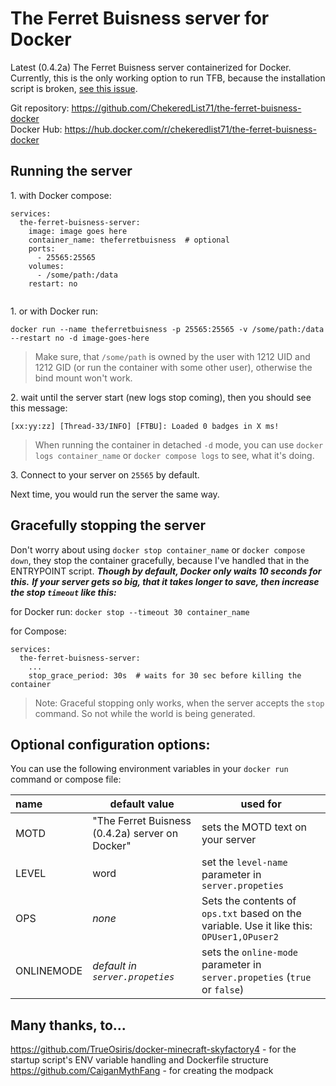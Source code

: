 # The Ferret Buisness server for Docker

Latest (0.4.2a) The Ferret Buisness server containerized for Docker.<br>
Currently, this is the only working option to run TFB, because the installation script is broken, 
[see this issue](https://github.com/CaiganMythFang/TheFerretBusinessIssues/issues/115).

Git repository: https://github.com/ChekeredList71/the-ferret-buisness-docker<br>
Docker Hub: https://hub.docker.com/r/chekeredlist71/the-ferret-buisness-docker

## Running the server

1\. with Docker compose:
```
services:
  the-ferret-buisness-server:
    image: image goes here
    container_name: theferretbuisness  # optional
    ports:
      - 25565:25565
    volumes:
      - /some/path:/data
    restart: no
    
```
1\. or with Docker run:
```
docker run --name theferretbuisness -p 25565:25565 -v /some/path:/data --restart no -d image-goes-here
```

> Make sure, that `/some/path` is owned by the user with 1212 UID and 1212 GID (or run the container with some other user),
> otherwise the bind mount won't work.

2\. wait until the server start (new logs stop coming), then you should see this message:
```
[xx:yy:zz] [Thread-33/INFO] [FTBU]: Loaded 0 badges in X ms!
```
> When running the container in detached `-d` mode, you can use `docker logs container_name` or `docker compose logs`
to see, what it's doing.

3\. Connect to your server on `25565` by default.

Next time, you would run the server the same way.

## Gracefully stopping the server

Don't worry about using `docker stop container_name` or `docker compose down`, they stop the container gracefully, 
because I've handled that in the ENTRYPOINT script. ***Though by default, Docker only waits 10 seconds for this.***
***If your server gets so big, that it takes longer to save, then increase the stop `timeout` like this:***

for Docker run:
`docker stop --timeout 30 container_name`

for Compose:
```
services:
  the-ferret-buisness-server:
    ...
    stop_grace_period: 30s  # waits for 30 sec before killing the container
```

> Note: Graceful stopping only works, when the server accepts the `stop` command. So not while the world is being generated.

## Optional configuration options:

You can use the following environment variables in your `docker run` command or compose file:

| name       | default value                                   | used for                                                                                  |
|:-----------|-------------------------------------------------|-------------------------------------------------------------------------------------------|
| MOTD       | "The Ferret Buisness (0.4.2a) server on Docker" | sets the MOTD text on your server                                                         |
| LEVEL      | word                                            | set the `level-name` parameter in `server.propeties`                                      |
| OPS        | *none*                                          | Sets the contents of `ops.txt` based on the variable. Use it like this: `OPUser1,OPuser2` |
| ONLINEMODE | *default in `server.propeties`*                 | sets the `online-mode` parameter in `server.propeties` (`true` or `false`)                |

## Many thanks, to...

https://github.com/TrueOsiris/docker-minecraft-skyfactory4 - for the startup script's ENV variable handling and Dockerfile structure<br>
https://github.com/CaiganMythFang - for creating the modpack